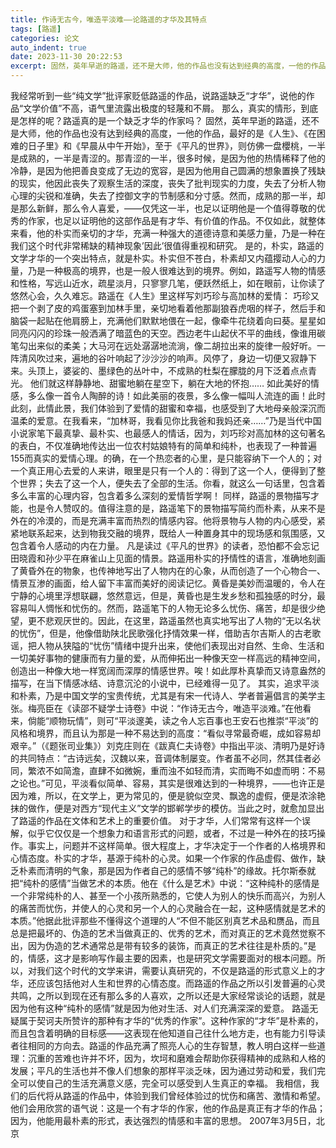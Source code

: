 ```yaml
---
title: 作诗无古今，唯造平淡难——论路遥的才华及其特点
tags: [路遥]
categories: 论文
auto_indent: true
date: 2023-11-30 20:22:53
excerpt: 固然，英年早逝的路遥，还不是大师，他的作品也没有达到经典的高度，一他的作品，最好的是《人生》、《在困难的日子里》和《早晨从中午开始》，至于《平凡的世界》，则仿佛一盘櫻桃，一半是成熟的，一半是青涩的。那青涩的一半，很多时候，是因为他的热情稀释了他的冷静，是因为他把善良变成了无边的宽容，是因为他用自己圆满的想象置换了残缺的现实，他因此丧失了观察生活的深度，丧失了批判现实的力度，失去了分析人物心理的尖锐和准确，失去了控御文字的节制感和分寸感。然而，成熟的那一半，却是那么新鲜，那么令人喜爱，——仅凭这一半，也足以证明他是一个值得尊敬的优秀的作家，也足以证明他的这部作品是有才华、有价值的作品。不仅如此，就整体来看，他的朴实而亲切的才华，充满一种强大的道德诗意和美感力量，乃是一种在我们这个时代非常稀缺的精神现象’因此’很值得重视和研究。
---
```

我经常听到一些“纯文学”批评家贬低路遥的作品，说路遥缺乏“才华”，说他的作品“文学价值”不高，语气里流露出极度的轻蔑和不屑。
那么，真实的情形，到底是怎样的呢？路遥真的是一个缺乏才华的作家吗？
固然，英年早逝的路遥，还不是大师，他的作品也没有达到经典的高度，一他的作品，最好的是《人生》、《在困难的日子里》和《早晨从中午开始》，至于《平凡的世界》，则仿佛一盘櫻桃，一半是成熟的，一半是青涩的。那青涩的一半，很多时候，是因为他的热情稀释了他的冷静，是因为他把善良变成了无边的宽容，是因为他用自己圆满的想象置换了残缺的现实，他因此丧失了观察生活的深度，丧失了批判现实的力度，失去了分析人物心理的尖锐和准确，失去了控御文字的节制感和分寸感。然而，成熟的那一半，却是那么新鲜，那么令人喜爱，——仅凭这一半，也足以证明他是一个值得尊敬的优秀的作家，也足以证明他的这部作品是有才华、有价值的作品。不仅如此，就整体来看，他的朴实而亲切的才华，充满一种强大的道德诗意和美感力量，乃是一种在我们这个时代非常稀缺的精神现象’因此’很值得重视和研究。
是的，朴实，路遥的文学才华的一个突出特点，就是朴实。朴实但不苍白，朴素却又内蕴撄动人心的力量，乃是一种极高的境界，也是一般人很难达到的境界。例如，路遥写人物的情感和性格，写远山近水，疏星淡月，只寥寥几笔，便跃然纸上，如在眼前，让你读了悠然心会，久久难忘。路遥在《人生》里这样写刘巧珍与高加林的爱情：
巧珍又把一个剥了皮的鸡蛋塞到加林手里，亲切地看着他那副狼吞虎咽的样子，然后手和脑袋一起贴在他肩膀上，充满他们默默地偎在一起，像牵牛花绕着向曰葵。星星如同亮闪闪的珍珠一般洒满了暗蓝色的天空。西边老牛山起伏不平的曲线，像谁用碳笔勾出来似的柔美；大马河在远处潺潺地流淌，像二胡拉出来的旋律一般好听。一阵清风吹过来，遍地的谷叶响起了沙沙沙的响声。风停了，身边一切便又寂静下来。头顶上，婆娑的、墨绿色的丛叶中，不成熟的杜梨在朦胧的月下泛着点点青光。
他们就这样静静地、甜蜜地躺在星空下，躺在大地的怀抱……
如此美好的情感，多么像一首令人陶醉的诗！如此美丽的夜景，多么像一幅叫人流连的画！此时此刻，此情此景，我们体验到了爱情的甜蜜和幸福，也感受到了大地母亲般深沉而温柔的爱意。在我看来，“加林哥，我看见你比我爸和我妈还亲……”乃是当代中国小说家笔下最真挚、最朴实、也最感人的情话，因为，刘巧珍对高加林的这句著名的表白，不仅准确地传达出一位农村姑娘特有的简单和纯朴，也表现了一种普遍155而真实的爱情心理。的确，在一个热恋者的心里，是只能容纳下一个人的；对一个真正用心去爱的人来讲，眼里是只有一个人的：得到了这一个人，便得到了整个世界；失去了这一个人，便失去了全部的生活。你看，就这么一句话里，包含着多么丰富的心理内容，包含着多么深刻的爱情哲学啊！
同样，路遥的景物描写才能，也是令人赞叹的。值得注意的是，路遥笔下的景物描写简约而朴素，从来不是外在的冷漠的，而是充满丰富而热烈的情感内容。他将景物与人物的内心感受，紧紧地联系起来，达到物我交融的境界，既给人一种置身其中的现场感和氛围感，又包含着令人感动的内在力量。
凡是读过《平凡的世界》的读者，恐怕都不会忘记田晓霞和孙少平在麻雀山上见面的情景。路遥用朴实的抒情性的语言，准确地刻画了黄昏外在的物象，也传神地写出了人物内在的心象，从而创造了一个心物合一、情景互渗的画面，给人留下丰富而美好的阅读记忆。黄昏是美妙而温暖的，令人在宁静的心境里浮想联翩，悠然意远，但是，黄昏也是生发乡愁和孤独感的时分，最容易叫人惆怅和忧伤的。然而，路遥笔下的人物无论多么忧伤、痛苦，却是很少绝望，更不悲观厌世的。因此，在这里，路遥虽然也真实地写出了人物的“无以名状的忧伤”，但是，他像借助陕北民歌强化抒情效果一样，借助吉尔吉斯人的古老歌谣，把人物从狭隘的“忧伤”情绪中提升出来，使他们表现出对自然、生命、生活和一切美好事物的健康而有力量的爱，从而伸拓出一种像天空一样高远的精神空间，创造出一种像大地一样宽阔而深厚的情感世界。唉！如此厚朴真挚而又诗意盎然的描写，在当下情感冰结、诗意沉沦的小说中，已经难得一见了。
其实，追求平淡和朴素，乃是中国文学的宝贵传统，尤其是有宋一代诗人、学者普遍倡言的美学主张。梅亮臣在《读邵不疑学士诗卷》中说：“作诗无古今，唯造平淡难。”在他看来，倘能“顺物玩情”，则可“平淡邃美，读之令人忘百事也王安石也推崇“平淡”的风格和境界，而且认为那是一种不易达到的高度：“看似寻常最奇崛，成如容易却艰辛。”（《题张司业集》）刘克庄则在《跋真仁夫诗卷》中指出平淡、清明乃是好诗的共同特点：“古诗远矣，汉魏以来，音调体制屡变。作者虽不必同，然其佳者必同，繁浓不如简澹，直肆不如微婉，重而浊不如轻而清，实而晦不如虚而明：不易之论也。”可见，平淡看似简单、容易，其实是很难达到的一种境界，——也许正是因为难，所以，在文学上，更为常见的，便是貌似空灵、飘逸的虚假，便是浓涂艳抹的做作，便是对西方“现代主义”文学的邯郸学步的模仿。当此之时，就愈加显出了路遥的作品在文体和艺术上的重要价值。
对于才华，人们常常有这样一个误解，似乎它仅仅是一个想象力和语言形式的问题，或者，不过是一种外在的技巧操作。事实上，问题并不这样简单。很大程度上，才华决定于一个作者的人格境界和心情态度。朴实的才华，基源于纯朴的心灵。如果一个作家的作品虚假、做作，缺乏朴素而清明的气象，那是因为作者自己的感情不够“纯朴”的缘故。托尔斯泰就把“纯朴的感情”当做艺术的本质。他在《什么是艺术》中说：“这种纯朴的感情是一个非常纯朴的人、甚至一个小孩所熟悉的，它使人为别人的快乐而高兴，为别人的痛苦而忧伤，并使人的心灵和另一个人的心灵融合在一起，这种感情就是艺术的本质。”他据此批评那些不懂得这个道理的人“不但不能区别真艺术品和赝品，而且总是把最坏的、伪造的艺术当做真正的、优秀的艺术，而对真正的艺术竟然觉察不出，因为伪造的艺术通常总是带有较多的装饰，而真正的艺术往往是朴质的。”是的，情感，这才是影响写作最主要的因素，也是研究文学需要面对的根本问题。所以，对我们这个时代的文学来讲，需要认真研究的，不仅是路遥的形式意义上的才华，还应该包括他对人生和世界的心情态度。而路遥的作品之所以引发普遍的心灵共鸣，之所以到现在还有那么多的人喜欢，之所以还是大家经常谈论的话题，就是因为他有这种“纯朴的感情”就是因为他对生活、对人们充满深深的爱意。
路遥无疑属于契诃夫所赞许的那种有才华的“优秀的作家”。这种作家的“才华”是朴素的，而且包含着明确的目标感——这表现在他知道自己往什么地方走，也有能力引导读者往相同的方向去。路遥的作品充满了照亮人心的生存智慧，教人明白这样一些道理：沉重的苦难也许并不坏，因为，坎坷和磨难会帮助你获得精神的成熟和人格的发展；平凡的生活也并不像人们想象的那样平淡乏味，因为通过劳动和爱，我们完全可以使自己的生活充满意义感，完全可以感受到人生真正的幸福。
我相信，我们的后代将从路遥的作品中，体验到我们曾经体验过的忧伤和痛苦、激情和希望。他们会用欣赏的语气说：这是一个有才华的作家，他的作品是真正有才华的作品；因为，他能用最朴素的形式，表达强烈的情感和丰富的思想。
2007年3月5日，北京
